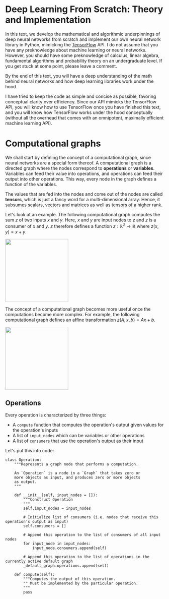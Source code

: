 # Deep Learning From Scratch: Theory and Implementation

In this text, we develop the mathematical and algorithmic underpinnings of deep neural networks from scratch and implement our own neural network library in Python, mimicking the <a href="http://www.tensorflow.org">TensorFlow</a> API. I do not assume that you have any preknowledge about machine learning or neural networks. However, you should have some preknowledge of calculus, linear algebra, fundamental algorithms and probability theory on an undergraduate level. If you get stuck at some point, please leave a comment.

By the end of this text, you will have a deep understanding of the math behind neural networks and how deep learning libraries work under the hood.

I have tried to keep the code as simple and concise as possible, favoring conceptual clarity over efficiency. Since our API mimicks the TensorFlow API, you will know how to use TensorFlow once you have finished this text, and you will know how TensorFlow works under the hood conceptually (without all the overhead that comes with an omnipotent, maximally efficient machine learning API).

# Computational graphs
We shall start by defining the concept of a computational graph, since neural networks are a special form thereof. A computational graph is a directed graph where the nodes correspond to **operations** or **variables**. Variables can feed their value into operations, and operations can feed their output into other operations. This way, every node in the graph defines a function of the variables.

The values that are fed into the nodes and come out of the nodes are called <b>tensors</b>, which is just a fancy word for a multi-dimensional array. Hence, it subsumes scalars, vectors and matrices as well as tensors of a higher rank.

Let's look at an example. The following computational graph computes the sum $`z`$ of two inputs $`x`$ and $`y`$. 
Here, $`x`$ and $`y`$ are input nodes to $`z`$ and $`z`$ is a consumer of $`x`$ and $`y`$. $`z`$ therefore defines a function $`z : \mathbb{R^2} \rightarrow \mathbb{R}`$ where $`z(x, y) = x + y`$.

<img src="http://www.deepideas.net/wp-content/uploads/2017/08/addition.png" style="height: 200px;">

The concept of a computational graph becomes more useful once the computations become more complex. For example, the following computational graph defines an affine transformation $`z(A, x, b) = Ax + b`$.

<img src="http://www.deepideas.net/wp-content/uploads/2017/08/affine_transformation.png" style="height: 200px;">

## Operations

Every operation is characterized by three things:
- A `compute` function that computes the operation's output given values for the operation's inputs
- A list of `input_nodes` which can be variables or other operations
- A list of `consumers` that use the operation's output as their input

Let's put this into code:

```
class Operation:
    """Represents a graph node that performs a computation.
    
    An `Operation` is a node in a `Graph` that takes zero or
    more objects as input, and produces zero or more objects
    as output.
    """
    
    def __init__(self, input_nodes = []):
        """Construct Operation
        """
        self.input_nodes = input_nodes
        
        # Initialize list of consumers (i.e. nodes that receive this operation's output as input)
        self.consumers = []
        
        # Append this operation to the list of consumers of all input nodes
        for input_node in input_nodes:
            input_node.consumers.append(self)
        
        # Append this operation to the list of operations in the currently active default graph
        _default_graph.operations.append(self)
  
    def compute(self):
        """Computes the output of this operation.
        "" Must be implemented by the particular operation.
        """
        pass
```

